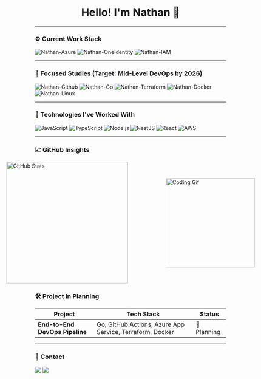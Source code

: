 <h1 align="center">Hello! I'm Nathan 👋</h1>

---

### ⚙️ Current Work Stack

<p align="left">
  <img alt="Nathan-Azure" src="https://img.shields.io/badge/Azure-0078D4?style=for-the-badge&logo=azure&logoColor=white"/>
  <img alt="Nathan-OneIdentity" src="https://img.shields.io/badge/One%20Identity-0078D4?style=for-the-badge&logo=one-identity&logoColor=white" />
  <img alt="Nathan-IAM" src="https://img.shields.io/badge/Identity%20%26%20Access%20Management-ff9900?style=for-the-badge"/>
</p>

---

### 🚀 Focused Studies (Target: Mid-Level DevOps by 2026)

<p align="left">
  <img alt="Nathan-Github" src="https://img.shields.io/badge/GitHub%20Actions-2088FF?style=for-the-badge&logo=github-actions&logoColor=white"/>
  <img alt="Nathan-Go" src="https://img.shields.io/badge/GoLang-00ADD8?style=for-the-badge&logo=go&logoColor=white"/>
  <img alt="Nathan-Terraform" src="https://img.shields.io/badge/Terraform-623CE4?style=for-the-badge&logo=terraform&logoColor=white"/>
  <img alt="Nathan-Docker" src="https://img.shields.io/badge/Docker-2496ED?style=for-the-badge&logo=docker&logoColor=white"/>
  <img alt="Nathan-Linux" src="https://img.shields.io/badge/Linux-FCC624?style=for-the-badge&logo=linux&logoColor=black"/>
</p>

---

### 💼 Technologies I've Worked With

<p align="left">
  <img alt="JavaScript" src="https://img.shields.io/badge/JavaScript-F7DF1E?style=for-the-badge&logo=javascript&logoColor=black"/>
  <img alt="TypeScript" src="https://img.shields.io/badge/TypeScript-3178C6?style=for-the-badge&logo=typescript&logoColor=white"/>
  <img alt="Node.js" src="https://img.shields.io/badge/Node.js-339933?style=for-the-badge&logo=node.js&logoColor=white"/>
  <img alt="NestJS" src="https://img.shields.io/badge/NestJS-E0234E?style=for-the-badge&logo=nestjs&logoColor=white"/>
  <img alt="React" src="https://img.shields.io/badge/React-61DAFB?style=for-the-badge&logo=react&logoColor=black"/>
  <img alt="AWS" src="https://img.shields.io/badge/AWS-232F3E?style=for-the-badge&logo=amazon-aws&logoColor=white"/>
</p>

---

### 📈 GitHub Insights

<div style="display: flex; align-items: center; justify-content: center; gap: 100px;">
  <img src="https://github-readme-stats.vercel.app/api?username=neitanhs&show_icons=true&theme=radical&title_color=FFD700&icon_color=FFD700&text_color=ffffff&bg_color=0d1117" width="320" alt="GitHub Stats"/>
  <img src="https://i.pinimg.com/originals/67/9a/cf/679acfc168d0846ab8834d5ef7735038.gif" width="235" alt="Coding Gif"/>
</div>

### 🛠️ Project In Planning

| Project | Tech Stack | Status |
|--------|------------|--------|
| **End-to-End DevOps Pipeline** | Go, GitHub Actions, Azure App Service, Terraform, Docker | 🧠 Planning |

---

### 🔗 Contact

<p align="left">
  <a href="mailto:nathanhs002@gmail.com"><img src="https://img.shields.io/badge/Gmail-D14836?style=for-the-badge&logo=gmail&logoColor=white"/></a>
  <a href="https://www.linkedin.com/in/nathan-henrique-santos/" target="_blank"><img src="https://img.shields.io/badge/LinkedIn-0A66C2?style=for-the-badge&logo=linkedin&logoColor=white"/></a>
</p>

